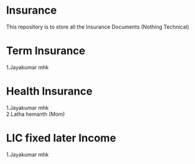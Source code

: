 # Insurance
This repository is to store all the Insurance Documents (Nothing Technical)

# Term Insurance 
1.Jayakumar mhk

# Health Insurance
1.Jayakumar mhk<br>
2.Latha hemanth (Mom)

# LIC fixed later Income
1.Jayakumar mhk

